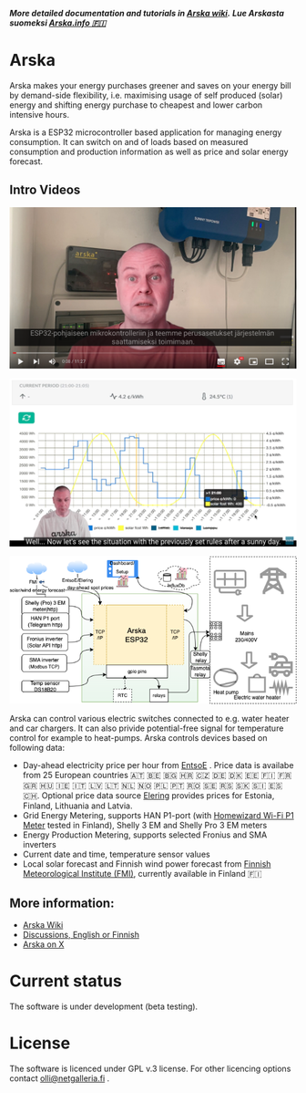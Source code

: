 
***More detailed documentation and tutorials in [Arska wiki](/wiki).*** 
***Lue Arskasta suomeksi [Arska.info 🇫🇮](https://arska.info)***

# Arska
Arska makes your energy purchases greener and saves on your energy bill by demand-side flexibility, i.e. maximising usage of self produced (solar) energy and shifting energy purchase to cheapest and lower carbon intensive hours.

Arska is a ESP32 microcontroller based application for managing energy consumption. It can switch on and of loads based on measured consumption and production information as well as price and solar energy forecast. 
 
## Intro Videos 

[![Arska power manager - installation and basic configuration](https://github.com/Netgalleria/arska-node/blob/main/docs/img/Arska-youtube-thumbnail.png)](https://www.youtube.com/watch?v=MvDFJclwr6A)

[![Introducing the new version of Arska; basic settings and creating rules using rule templates (Finnish, English subtitles)](https://github.com/Netgalleria/arska-node/blob/devel-ui/docs/img/youtube2_tn.png)](https://www.youtube.com/watch?v=BFsiXRxTFBo)

![Arska Diagram](https://github.com/Netgalleria/arska-node/blob/devel-ui/docs/img/Arska%20Node%20ESP32%20diagram%20202309.drawio.png)


Arska can control various electric switches connected to e.g. water heater and car chargers. It can also privide potential-free signal for temperature control for example to heat-pumps. Arska controls devices based on following data:
- Day-ahead electricity price per hour from [EntsoE](https://transparency.entsoe.eu/) . Price data is availabe from 25 European countries 🇦🇹 🇧🇪 🇧🇬 🇭🇷 🇨🇿 🇩🇪 🇩🇰 🇪🇪 🇫🇮 🇫🇷 🇬🇷 🇭🇺 🇮🇪 🇮🇹 🇱🇻 🇱🇹 🇳🇱 🇳🇴 🇵🇱 🇵🇹 🇷🇴 🇸🇪 🇷🇸 🇸🇰 🇸🇮 🇪🇸 🇨🇭. Optional price data source [Elering](https://dashboard.elering.ee/assets/api-doc.html)  provides prices for Estonia, Finland, Lithuania and Latvia. 
- Grid Energy Metering, supports HAN P1-port (with [Homewizard Wi-Fi P1 Meter]([url](https://www.homewizard.com/shop/wi-fi-p1-meter/)) tested in Finland), Shelly 3 EM and Shelly Pro 3 EM meters
- Energy Production Metering, supports selected Fronius and SMA inverters
- Current date and time, temperature sensor values
- Local solar forecast and Finnish wind power forecast from [Finnish Meteorological Institute (FMI)](https://www.ilmatieteenlaitos.fi/aurinko-ja-tuulivoimaennuste), currently available in Finland 🇫🇮

## More information:
- [Arska Wiki](https://github.com/Netgalleria/arska-node/wiki) 
- [Discussions, English or Finnish](https://github.com/Netgalleria/arska-node/discussions) 
- [Arska on X](https://twitter.com/ArskaEnergy)

# Current status
The software is under development (beta testing). 
# License 
The software is licenced under GPL v.3 license. For other licencing options contact olli@netgalleria.fi .


